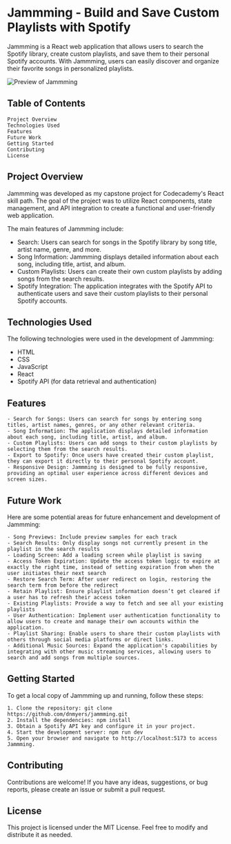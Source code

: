 # Jammming - Build and Save Custom Playlists with Spotify

Jammming is a React web application that allows users to search the Spotify library, create custom playlists, and save them to their personal Spotify accounts. With Jammming, users can easily discover and organize their favorite songs in personalized playlists.

![Preview of Jammming](https://danielnmyers.com/images/jammming.png)

## Table of Contents

    Project Overview
    Technologies Used
    Features
    Future Work
    Getting Started
    Contributing
    License

## Project Overview

Jammming was developed as my capstone project for Codecademy's React skill path. The goal of the project was to utilize React components, state management, and API integration to create a functional and user-friendly web application.

The main features of Jammming include:

- Search: Users can search for songs in the Spotify library by song title, artist name, genre, and more.
- Song Information: Jammming displays detailed information about each song, including title, artist, and album.
- Custom Playlists: Users can create their own custom playlists by adding songs from the search results.
- Spotify Integration: The application integrates with the Spotify API to authenticate users and save their custom playlists to their personal Spotify accounts.

## Technologies Used

The following technologies were used in the development of Jammming:

- HTML
- CSS
- JavaScript
- React
- Spotify API (for data retrieval and authentication)

## Features

    - Search for Songs: Users can search for songs by entering song titles, artist names, genres, or any other relevant criteria.
    - Song Information: The application displays detailed information about each song, including title, artist, and album.
    - Custom Playlists: Users can add songs to their custom playlists by selecting them from the search results.
    - Export to Spotify: Once users have created their custom playlist, they can export it directly to their personal Spotify account.
    - Responsive Design: Jammming is designed to be fully responsive, providing an optimal user experience across different devices and screen sizes.

## Future Work

Here are some potential areas for future enhancement and development of Jammming:

	- Song Previews: Include preview samples for each track
    - Search Results: Only display songs not currently present in the playlist in the search results
    - Loading Screen: Add a loading screen while playlist is saving
    - Access Token Expiration: Update the access token logic to expire at exactly the right time, instead of setting expiration from when the user initiates their next search
    - Restore Search Term: After user redirect on login, restoring the search term from before the redirect
    - Retain Playlist: Ensure playlist information doesn’t get cleared if a user has to refresh their access token
    - Existing Playlists: Provide a way to fetch and see all your existing playlists
    - User Authentication: Implement user authentication functionality to allow users to create and manage their own accounts within the application.
    - Playlist Sharing: Enable users to share their custom playlists with others through social media platforms or direct links.
    - Additional Music Sources: Expand the application's capabilities by integrating with other music streaming services, allowing users to search and add songs from multiple sources.

## Getting Started

To get a local copy of Jammming up and running, follow these steps:

    1. Clone the repository: git clone https://github.com/dnmyers/jammming.git
    2. Install the dependencies: npm install
    3. Obtain a Spotify API key and configure it in your project.
    4. Start the development server: npm run dev
    5. Open your browser and navigate to http://localhost:5173 to access Jammming.

## Contributing

Contributions are welcome! If you have any ideas, suggestions, or bug reports, please create an issue or submit a pull request.

## License
This project is licensed under the MIT License. Feel free to modify and distribute it as needed.
